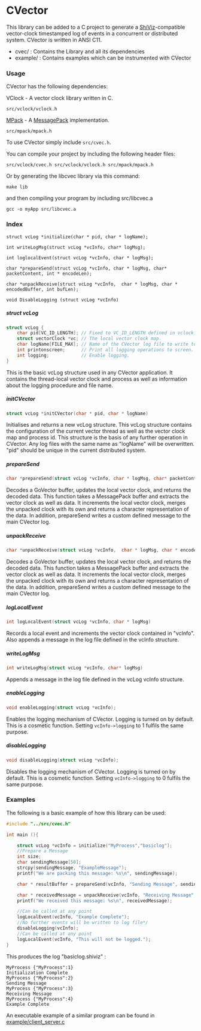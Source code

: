CVector
========

This library can be added to a C project to generate a [ShiViz](http://bestchai.bitbucket.org/shiviz/)-compatible vector-clock timestamped log of events in a concurrent or distributed system.
CVector is written in ANSI C11.

* cvec/    : Contains the Library and all its dependencies
* example/  : Contains examples which can be instrumented with CVector


### Usage

CVector has the following dependencies:

VClock - A vector clock library written in C.
```
src/vclock/vclock.h
```
[MPack](https://github.com/ludocode/mpack) - A [MessagePack](http://msgpack.org/index.html) implementation.
```
src/mpack/mpack.h
```

To use CVector simply include `src/cvec.h`.

You can compile your project by including the following header files:
```
src/vclock/cvec.h src/vclock/vclock.h src/mpack/mpack.h
```

Or by generating the libcvec library via this command:

```make
make lib
```
and then compiling your program by including src/libcvec.a

```make
gcc -o myApp src/libcvec.a
```

### Index
```
struct vcLog *initialize(char * pid, char * logName);
```
```
int writeLogMsg(struct vcLog *vcInfo, char* logMsg);
```
```
int loglocalEvent(struct vcLog *vcInfo, char * logMsg);
```
```
char *prepareSend(struct vcLog *vcInfo, char * logMsg, char* packetContent, int * encodeLen);
```
```
char *unpackReceive(struct vcLog *vcInfo,  char * logMsg, char * encodedBuffer, int bufLen);
```
```
void DisableLogging (struct vcLog *vcInfo)
```
#####   struct vcLog

```c
struct vcLog {
    char pid[VC_ID_LENGTH]; // Fixed to VC_ID_LENGTH defined in vclock.h.
    struct vectorClock *vc; // The local vector clock map.
    char logName[FILE_MAX]; // Name of the CVector log file to write to.
    int printonscreen;      // Print all logging operations to screen.
    int logging;            // Enable logging.
}
```
This is the basic vcLog structure used in any CVector application.
It contains the thread-local vector clock and process as well as 
information about the logging procedure and file name.

 
#####   initCVector
```c
struct vcLog *initCVector(char * pid, char * logName)
```
Initialises and returns a new vcLog structure. This vcLog structure contains the configuration of the current vector thread as well as the vector clock map and process id.
This structure is the basis of any further operation in CVector.
Any log files with the same name as "logName" will be overwritten. "pid" should be unique in the current distributed system.

#####   prepareSend
```c
char *prepareSend(struct vcLog *vcInfo, char * logMsg, char* packetContent, int * encodeLen)
```
Decodes a GoVector buffer, updates the local vector clock, and returns the decoded data.
This function takes a MessagePack buffer and extracts the vector clock as well as data.
It increments the local vector clock, merges the unpacked clock with its own and returns a character representation of the data. 
In addition, prepareSend writes a custom defined message to the main CVector log.

#####   unpackReceive
```c
char *unpackReceive(struct vcLog *vcInfo,  char * logMsg, char * encodedBuffer, int bufLen)
```
Decodes a GoVector buffer, updates the local vector clock, and returns the 
decoded data.
This function takes a MessagePack buffer and extracts the vector clock as well as data. It increments the local vector clock, merges the unpacked clock with its own and returns a character representation of the data.
In addition, prepareSend writes a custom defined message to the main CVector log.

#####   logLocalEvent
```c
int logLocalEvent(struct vcLog *vcInfo, char * logMsg)
```
Records a local event and increments the vector clock contained in "vcInfo".
Also appends a message in the log file defined in the vcInfo structure.

#####   writeLogMsg

```c
int writeLogMsg(struct vcLog *vcInfo, char* logMsg)
```
Appends a message in the log file defined in the vcLog vcInfo structure.

#####   enableLogging
```c
void enableLogging(struct vcLog *vcInfo);
```
Enables the logging mechanism of CVector. Logging is turned on by default.
This is a cosmetic function. Setting `vcInfo->logging` to 1 fulfils the same purpose.

#####   disableLogging
```c
void disableLogging(struct vcLog *vcInfo);
```
Disables the logging mechanism of CVector. Logging is turned on by default.
This is a cosmetic function. Setting `vcInfo->logging` to 0 fulfils the same purpose.

###   Examples

The following is a basic example of how this library can be used:

```c
#include "../src/cvec.h"

int main (){

    struct vcLog *vcInfo = initialize("MyProcess","basiclog");
    //Prepare a Message
    int size;
    char sendingMessage[50];
    strcpy(sendingMessage, "ExampleMessage");
    printf("We are packing this message: %s\n", sendingMessage);

    char * resultBuffer = prepareSend(vcInfo, "Sending Message", sendingMessage, &size);

    char * receivedMessage = unpackReceive(vcInfo, "Receiving Message", resultBuffer, size);
    printf("We received this message: %s\n", receivedMessage);

    //Can be called at any point 
    logLocalEvent(vcInfo, "Example Complete");
    //No further events will be written to log file*/
    disableLogging(vcInfo);
    //Can be called at any point 
    logLocalEvent(vcInfo, "This will not be logged.");
}
```

This produces the log "basiclog.shiviz" :

    MyProcess {"MyProcess":1}
    Initialization Complete
    MyProcess {"MyProcess":2}
    Sending Message
    MyProcess {"MyProcess":3}
    Receiving Message
    MyProcess {"MyProcess":4}
    Example Complete


An executable example of a similar program can be found in
[example/client_server.c](https://github.com/DistributedClocks/CVector/blob/master/example/client_server.c)
